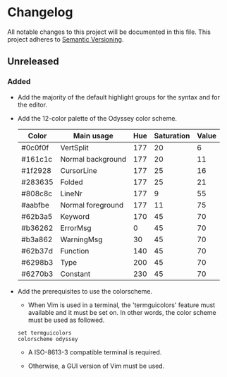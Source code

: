 # Changelog
All notable changes to this project will be documented in this file. This
project adheres to [Semantic Versioning].

## Unreleased

### Added

- Add the majority of the default highlight groups for the syntax and for the
  editor.

- Add the 12-color palette of the Odyssey color scheme.

  |  Color  |     Main usage    | Hue | Saturation | Value |
  | ------- | ----------------- | --- | ---------- | ----- |
  | #0c0f0f |         VertSplit | 177 |     20     |    6  |
  | #161c1c | Normal background | 177 |     20     |   11  |
  | #1f2928 |        CursorLine | 177 |     25     |   16  |
  | #283635 |            Folded | 177 |     25     |   21  |
  | #808c8c |            LineNr | 177 |      9     |   55  |
  | #aabfbe | Normal foreground | 177 |     11     |   75  |
  | #62b3a5 |           Keyword | 170 |     45     |   70  |
  | #b36262 |          ErrorMsg |   0 |     45     |   70  |
  | #b3a862 |        WarningMsg |  30 |     45     |   70  |
  | #62b37d |          Function | 140 |     45     |   70  |
  | #6298b3 |              Type | 200 |     45     |   70  |
  | #6270b3 |          Constant | 230 |     45     |   70  |

- Add the prerequisites to use the colorscheme.

  + When Vim is used in a terminal, the 'termguicolors' feature must available
    and it must be set on. In other words, the color scheme must be used as
    followed.

  ```vim
  set termguicolors
  colorscheme odyssey
  ```

  + A ISO-8613-3 compatible terminal is required.

  + Otherwise, a GUI version of Vim must be used.

[Semantic Versioning]: https://semver.org/spec/v2.0.0.html
